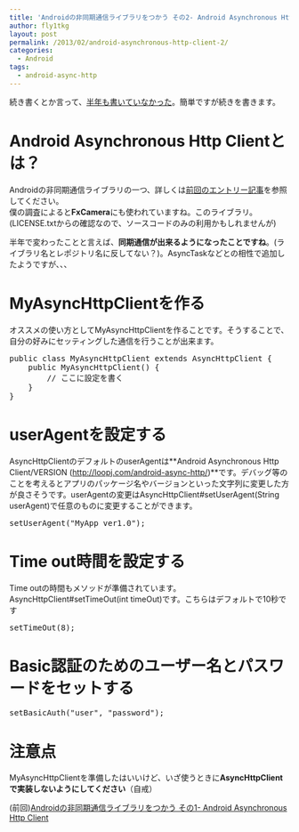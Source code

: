 ```yaml
---
title: 'Androidの非同期通信ライブラリをつかう その2- Android Asynchronous Http Client'
author: fly1tkg
layout: post
permalink: /2013/02/android-asynchronous-http-client-2/
categories:
  - Android
tags:
  - android-async-http
---
```

続き書くとか言って、[半年も書いていなかった][1]。簡単ですが続きを書きます。  
  

# Android Asynchronous Http Clientとは？

Androidの非同期通信ライブラリの一つ、詳しくは[前回のエントリー記事][1]を参照してください。  
僕の調査によると**FxCamera**にも使われていますね。このライブラリ。(LICENSE.txtからの確認なので、ソースコードのみの利用かもしれませんが)

半年で変わったことと言えば、**同期通信が出来るようになったことですね**。(ライブラリ名とレポジトリ名に反してない？)。AsyncTaskなどとの相性で追加したようですが、、、

# MyAsyncHttpClientを作る

オススメの使い方としてMyAsyncHttpClientを作ることです。そうすることで、自分の好みにセッティングした通信を行うことが出来ます。

<div>
  <div id="highlighter_712246">
    <pre class="brush: java; gutter: true">public class MyAsyncHttpClient extends AsyncHttpClient {
    public MyAsyncHttpClient() {
        // ここに設定を書く
    }
}</pre>
  </div>
</div>

# userAgentを設定する

AsyncHttpClientのデフォルトのuserAgentは**Android Asynchronous Http Client/VERSION (http://loopj.com/android-async-http/)**です。デバッグ等のことを考えるとアプリのパッケージ名やバージョンといった文字列に変更した方が良さそうです。userAgentの変更はAsyncHttpClient#setUserAgent(String userAgent)で任意のものに変更することができます。

<div>
  <div id="highlighter_641411">
    <pre class="brush: java; gutter: true">setUserAgent("MyApp ver1.0");</pre>
  </div>
</div>

# Time out時間を設定する

Time outの時間もメソッドが準備されています。AsyncHttpClient#setTimeOut(int timeOut)です。こちらはデフォルトで10秒です

<div>
  <div id="highlighter_780440">
    <pre class="brush: java; gutter: true">setTimeOut(8);</pre>
  </div>
</div>

# Basic認証のためのユーザー名とパスワードをセットする

<div>
  <div id="highlighter_456551">
    <pre class="brush: java; gutter: true">setBasicAuth("user", "password");</pre>
  </div>
</div>

# 注意点

MyAsyncHttpClientを準備したはいいけど、いざ使うときに**AsyncHttpClientで実装しないようにしてください**（自戒）

(前回)[Androidの非同期通信ライブラリをつかう その1- Android Asynchronous Http Client][1]

 [1]: http://blog.fly1ncu.com/2012/08/android-asynchronous-http-client/
